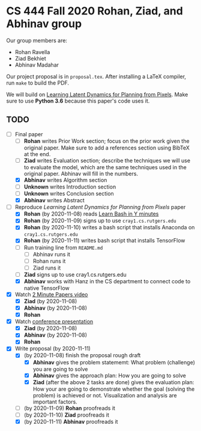 # CS 444 Fall 2020 Rohan, Ziad, and Abhinav group

Our group members are:

- Rohan Ravella
- Ziad Bekhiet
- Abhinav Madahar

Our project proposal is in `proposal.tex`.
After installing a LaTeX compiler, run `make` to build the PDF.

We will build on [Learning Latent Dynamics for Planning from Pixels](https://planetrl.github.io/).
Make sure to use **Python 3.6** because this paper's code uses it.

## TODO

- [ ] Final paper
    - [ ] **Rohan**    writes Prior Work section; focus on the prior work given the original paper. Make sure to add a references section using BibTeX at the end.
    - [ ] **Ziad**     writes Evaluation section; describe the techniques we will use to evaluate the model, which are the same techniques used in the original paper. Abhinav will fill in the numbers.
    - [x] **Abhinav**  writes Algorithm section
    - [ ] **Unknown**  writes Introduction section
    - [ ] **Unknown**  writes Conclusion section
    - [x] **Abhinav**  writes Abstract 

- [ ] Reproduce *Learning Latent Dynamics for Planning from Pixels* paper
    - [x] **Rohan** (by 2020-11-08) reads [Learn Bash in Y minutes](https://learnxinyminutes.com/docs/bash/)
    - [x] **Rohan** (by 2020-11-09) signs up to use `cray1.cs.rutgers.edu`
    - [x] **Rohan** (by 2020-11-10) writes a bash script that installs Anaconda on `cray1.cs.rutgers.edu` 
    - [x] **Rohan** (by 2020-11-11) writes bash script that installs TensorFlow
    - [ ] Run training line from `README.md`
        - [ ] Abhinav runs it
        - [ ] Rohan runs it
        - [ ] Ziad runs it
    - [ ] **Ziad**                  signs up to use cray1.cs.rutgers.edu
    - [x] **Abhinav**               works with Hanz in the CS department to connect code to native TensorFlow

- [x] Watch [2 Minute Papers video](https://www.youtube.com/watch?v=C7Dmu0GtrSw)
    - [x] **Ziad** (by 2020-11-08)
    - [x] **Abhinav** (by 2020-11-08)
    - [x] **Rohan**

- [x] Watch [conference presentation](https://www.youtube.com/watch?v=novKgDBa_2Y)
    - [x] **Ziad** (by 2020-11-08)
    - [x] **Abhinav** (by 2020-11-08)
    - [x] **Rohan**

- [x] Write proposal (by 2020-11-11)
    - [x] (by 2020-11-08) finish the proposal rough draft
        - [x] **Abhinav** gives the problem statememt: What problem (challenge) you are going to solve
        - [x] **Abhinav** gives the approach plan: How you are going to solve
        - [x] **Ziad** (after the above 2 tasks are done) gives the evaluation plan: How your are going to demonstrate whether the goal (solving the problem) is achieved or not. Visualization and analysis are important factors.
    - [ ] (by 2020-11-09) **Rohan** proofreads it
    - [ ] (by 2020-11-10) **Ziad** proofreads it
    - [x] (by 2020-11-11) **Abhinav** proofreads it
